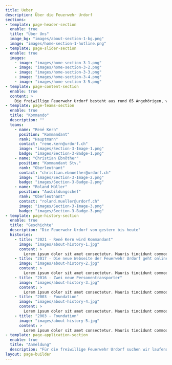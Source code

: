 ```yaml
---
title: Ueber
description: Über die Feuerwehr Urdorf
sections:
- template: page-header-section
  enable: true
  title: "Über Uns"
  image_bg: "images/about-section-1-bg.png"
  image: "images/home-section-1-hotline.png"
- template: page-slider-section
  enable: true
  images:
    - image: "images/home-section-3-1.png"
    - image: "images/home-section-3-2.png"
    - image: "images/home-section-3-3.png"
    - image: "images/home-section-3-4.png"
    - image: "images/home-section-3-5.png"
- template: page-content-section
  enable: true
  content: >
    Die freiwillige Feuerwehr Urdorf besteht aus rund 65 Angehörigen, welche für den Schutz und die Sicherheit der Gemeinde Urdorf rund um die Uhr zur Verfügung steht.
- template: page-teams-section
  enable: true
  title: "Kommando"
  description: ""
  teams:
    - name: "René Kern"
      position: "Kommandant"
      rank: "Hauptmann"
      contact: "rene.kern@urdorf.ch"
      image: "images/Section-3-Image-1.png"
      badge: "images/Section-3-Badge-1.png"
    - name: "Christian Ebnöther"
      position: "Kommandant Stv."
      rank: "Oberleutnant"
      contact: "christian.ebnoether@urdorf.ch"
      image: "images/Section-3-Image-2.png"
      badge: "images/Section-3-Badge-2.png"
    - name: "Roland Müller"
      position: "Ausbildungschef"
      rank: "Oberleutnant"
      contact: "roland.mueller@urdorf.ch"
      image: "images/Section-3-Image-3.png"
      badge: "images/Section-3-Badge-3.png"
- template: page-history-section
  enable: true
  title: "Geschichte"
  description: "Die Feuerwehr Urdorf von gestern bis heute"
  histories:
    - title: "2021 - René Kern wird Kommandant"
      image: "images/about-history-1.jpg"
      content: >
        Lorem ipsum dolor sit amet consectetur. Mauris tincidunt commodo ut est phasellus. Vulputate lectus vitae suscipit risus non adipiscing cursus malesuada orci. Sed consectetur augue faucibus ut neque turpis i
    - title: "2017 - Die neue Webseite der Feuerwehr Urdorf geht online"
      image: "images/about-history-2.jpg"
      content: >
        Lorem ipsum dolor sit amet consectetur. Mauris tincidunt commodo ut est phasellus. Vulputate lectus vitae suscipit risus non adipiscing cursus malesuada orci. Sed consectetur augue faucibus ut neque turpis i
    - title: "2016 - Zwei neue Personentransporter"
      image: "images/about-history-3.jpg"
      content: >
        Lorem ipsum dolor sit amet consectetur. Mauris tincidunt commodo ut est phasellus. Vulputate lectus vitae suscipit risus non adipiscing cursus malesuada orci. Sed consectetur augue faucibus ut neque turpis i
    - title: "2003 - Foundation"
      image: "images/about-history-4.jpg"
      content: >
        Lorem ipsum dolor sit amet consectetur. Mauris tincidunt commodo ut est phasellus. Vulputate lectus vitae suscipit risus non adipiscing cursus malesuada orci. Sed consectetur augue faucibus ut neque turpis i
    - title: "2003 - Foundation"
      image: "images/about-history-5.jpg"
      content: >
        Lorem ipsum dolor sit amet consectetur. Mauris tincidunt commodo ut est phasellus. Vulputate lectus vitae suscipit risus non adipiscing cursus malesuada orci. Sed consectetur augue faucibus ut neque turpis i
- template: page-application-section
  enable: true
  title: "Anmeldung"
  description: "Für die freiwillige Feuerwehr Urdorf suchen wir laufend engagierte und begeisterte Einwohnerinnen und Einwohner von Urdorf, die daran interessiert sind, anderen Menschen zu helfen."
layout: page-builder
---
```

